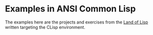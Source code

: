 # Examples in ANSI Common Lisp

The examples here are the projects and exercises from the [Land of Lisp](http://landoflisp.com) written targeting the CLisp environment.